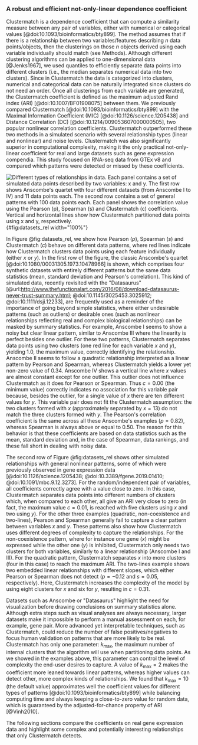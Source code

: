 ### A robust and efficient not-only-linear dependence coefficient

Clustermatch is a dependence coefficient that can compute a similarity measure between any pair of variables, either with numerical or categorical values [@doi:10.1093/bioinformatics/bty899].
The method assumes that if there is a relationship between two variables/features describing $n$ data points/objects, then the clusterings on those $n$ objects derived using each variable individually should match (see Methods).
Although different clustering algorithms can be applied to one-dimensional data [@Jenks1967], we used quantiles to efficiently separate data points into different clusters (i.e., the median separates numerical data into two clusters).
Since in Clustermatch the data is categorized into clusters, numerical and categorical data can be naturally integrated since clusters do not need an order.
Once all clusterings from each variable are generated, the Clustermatch coefficient is defined as the maximum adjusted Rand index (ARI) [@doi:10.1007/BF01908075] between them.
We previously compared Clustermatch [@doi:10.1093/bioinformatics/bty899] with the Maximal Information Coefficient (MIC) [@doi:10.1126/science.1205438] and Distance Correlation (DC) [@doi:10.1214/009053607000000505], two popular nonlinear correlation coefficients.
Clustermatch outperformed these two methods in a simulated scenario with several relationship types (linear and nonlinear) and noise levels.
Clustermatch was also significantly superior in computational complexity, making it the only practical not-only-linear coefficient for real and large datasets such as gene expression compendia.
This study focused on RNA-seq data from GTEx v8 and compared which patterns were detected or missed by these coefficients.


![
**Different types of relationships in data.**
Each panel contains a set of simulated data points described by two variables: $x$ and $y$.
The first row shows Anscombe's quartet with four different datasets (from Anscombe I to IV) and 11 data points each.
The second row contains a set of general patterns with 100 data points each.
Each panel shows the correlation value using the Pearson ($p$), Spearman ($s$) and Clustermatch ($c$) coefficients.
Vertical and horizontal lines show how Clustermatch partitioned data points using $x$ and $y$, respectively.
](images/intro/relationships.svg "Different types of relationships in data"){#fig:datasets_rel width="100%"}


In Figure @fig:datasets_rel, we show how Pearson ($p$), Spearman ($s$) and Clustermatch ($c$) behave on different data patterns, where red lines indicate how Clustermatch clusters data points using each feature individually (either $x$ or $y$).
In the first row of the figure, the classic Anscombe's quartet [@doi:10.1080/00031305.1973.10478966] is shown, which comprises four synthetic datasets with entirely different patterns but the same data statistics (mean, standard deviation and Pearson's correlation).
This kind of simulated data, recently revisited with the "Datasaurus" [@url:http://www.thefunctionalart.com/2016/08/download-datasaurus-never-trust-summary.html; @doi:10.1145/3025453.3025912; @doi:10.1111/dsji.12233], are frequently used as a reminder of the importance of going beyond simple statistics, where either undesirable patterns (such as outliers) or desirable ones (such as nonlinear relationships reflecting real and complex biological relationships) can be masked by summary statistics.
For example, Anscombe I seems to show a noisy but clear linear pattern, similar to Anscombe III where the linearity is perfect besides one outlier.
For these two patterns, Clustermatch separates data points using two clusters (one red line for each variable $x$ and $y$), yielding 1.0, the maximum value, correctly identifying the relationship.
Anscombe II seems to follow a quadratic relationship interpreted as a linear pattern by Pearson and Spearman, whereas Clustermatch yields a lower yet non-zero value of 0.34.
Anscombe IV shows a vertical line where $x$ values are almost constant except for one outlier.
This outlier does not influence Clustermatch as it does for Pearson or Spearman.
Thus $c=0.00$ (the minimum value) correctly indicates no association for this variable pair because, besides the outlier, for a single value of $x$ there are ten different values for $y$.
This variable pair does not fit the Clustermatch assumption: the two clusters formed with $x$ (approximately separated by $x=13$) do not match the three clusters formed with $y$.
The Pearson's correlation coefficient is the same across all these Anscombe's examples ($p=0.82$), whereas Spearman is always above or equal to 0.50.
The reason for this behavior is that these coefficients are based on data statistics such as the mean, standard deviation and, in the case of Spearman, data rankings, and these fall short in dealing with noisy data.


The second row of Figure @fig:datasets_rel shows other simulated relationships with general nonlinear patterns, some of which were previously observed in gene expression data [@doi:10.1126/science.1205438; @doi:10.3389/fgene.2019.01410; @doi:10.1091/mbc.9.12.3273].
For the random/independent pair of variables, all coefficients correctly agree with a value close to zero.
In this case, Clustermatch separates data points into different numbers of clusters which, when compared to each other, all give an ARI very close to zero (in fact, the maximum value $c=0.01$, is reached with five clusters using $x$ and two using $y$).
For the other three examples (quadratic, non-coexistence and two-lines), Pearson and Spearman generally fail to capture a clear pattern between variables $x$ and $y$.
These patterns also show how Clustermatch uses different degrees of complexity to capture the relationships.
For the non-coexistence pattern, where for instance one gene ($x$) might be expressed while the other one ($y$) is inhibited, Clustermatch only needs two clusters for both variables, similarly to a linear relationship (Anscombe I and III).
For the quadratic pattern, Clustermatch separates $x$ into more clusters (four in this case) to reach the maximum ARI.
The two-lines example shows two embedded linear relationships with different slopes, which either Pearson or Spearman does not detect ($p=-0.12$ and $s=0.05$, respectively).
Here, Clustermatch increases the complexity of the model by using eight clusters for $x$ and six for $y$, resulting in $c=0.31$.


Datasets such as Anscombe or "Datasaurus" highlight the need for visualization before drawing conclusions on summary statistics alone.
Although extra steps such as visual analyses are always necessary, larger datasets make it impossible to perform a manual assessment on each, for example, gene pair.
More advanced yet interpretable techniques, such as Clustermatch, could reduce the number of false positives/negatives to focus human validation on patterns that are more likely to be real.
Clustermatch has only one parameter: $k_{\mathrm{max}}$, the maximum number of internal clusters that the algorithm will use when partitioning data points.
As we showed in the examples above, this parameter can control the level of complexity the end-user desires to capture.
A value of $k_{\mathrm{max}}=2$ makes the coefficient more leaned towards linear patterns, whereas higher values can detect other, more complex kinds of relationships.
We found that $k_{\mathrm{max}}=10$ (the default value) approximates well the coefficient values for different types of patterns [@doi:10.1093/bioinformatics/bty899] while balancing computing time and always keeping a close-to-zero value for random data, which is guaranteed by the adjusted-for-chance property of ARI [@Vinh2010].


The following sections compare the coefficients on real gene expression data and highlight some complex and potentially interesting relationships that only Clustermatch detects.
